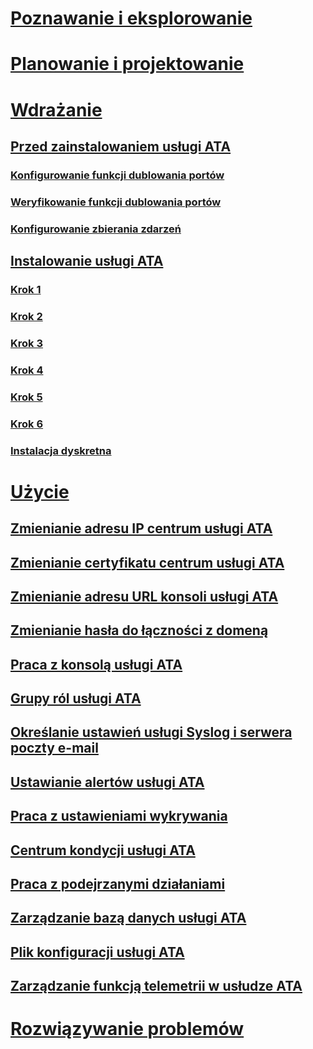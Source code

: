 # <a name="understand-and-exploreadvancedthreatanalyticsunderstandexplorewhatisata"></a>[Poznawanie i eksplorowanie](/advanced-threat-analytics/understand-explore/what-is-ata)
# <a name="plan-and-designadvancedthreatanalyticsplandesignataarchitecture"></a>[Planowanie i projektowanie](/advanced-threat-analytics/plan-design/ata-architecture)
# <a name="deploypreinstallatamd"></a>[Wdrażanie](preinstall-ata.md)
## <a name="before-you-install-atapreinstallatamd"></a>[Przed zainstalowaniem usługi ATA](preinstall-ata.md)
### <a name="configure-port-mirroringconfigureportmirroringmd"></a>[Konfigurowanie funkcji dublowania portów](configure-port-mirroring.md)
### <a name="validate-port-mirroringvalidateportmirroringmd"></a>[Weryfikowanie funkcji dublowania portów](validate-port-mirroring.md)
### <a name="configure-event-collectionconfigureeventcollectionmd"></a>[Konfigurowanie zbierania zdarzeń](configure-event-collection.md)
## <a name="install-atainstallatamd"></a>[Instalowanie usługi ATA](install-ata.md)
### <a name="step-1installatastep1md"></a>[Krok 1](install-ata-step1.md)
### <a name="step-2installatastep2md"></a>[Krok 2](install-ata-step2.md)
### <a name="step-3installatastep3md"></a>[Krok 3](install-ata-step3.md)
### <a name="step-4installatastep4md"></a>[Krok 4](install-ata-step4.md)
### <a name="step-5installatastep5md"></a>[Krok 5](install-ata-step5.md)
### <a name="step-6installatastep6md"></a>[Krok 6 ](install-ata-step6.md)
### <a name="silent-installationatasilentinstallationmd"></a>[Instalacja dyskretna](ata-silent-installation.md)
# <a name="usemodifyingataconfigcenteripmd"></a>[Użycie](modifying-ata-config-centerip.md)
## <a name="change-ata-center-ip-addressmodifyingataconfigcenteripmd"></a>[Zmienianie adresu IP centrum usługi ATA](modifying-ata-config-centerip.md)
## <a name="change-ata-center-certificatemodifyingataconfigcentercertmd"></a>[Zmienianie certyfikatu centrum usługi ATA](modifying-ata-config-centercert.md)
## <a name="change-ata-console-urlmodifyingataconfigconsoleurlmd"></a>[Zmienianie adresu URL konsoli usługi ATA](modifying-ata-config-consoleurl.md)
## <a name="change-domain-connectivity-passwordmodifyingataconfigdcpasswordmd"></a>[Zmienianie hasła do łączności z domeną](modifying-ata-config-dcpassword.md)
## <a name="working-with-the-ata-consoleworkingwithataconsolemd"></a>[Praca z konsolą usługi ATA](working-with-ata-console.md)
## <a name="ata-role-groupsatarolegroupsmd"></a>[Grupy ról usługi ATA](ata-role-groups.md)
## <a name="set-syslog-and-email-server-settingssettingsyslogemailserversettingsmd"></a>[Określanie ustawień usługi Syslog i serwera poczty e-mail](setting-syslog-email-server-settings.md)
## <a name="set-ata-alertssettingataalertsmd"></a>[Ustawianie alertów usługi ATA](setting-ata-alerts.md)
## <a name="working-with-detection-settingsworkingwithdetectionsettingsmd"></a>[Praca z ustawieniami wykrywania](working-with-detection-settings.md)
## <a name="ata-health-centeratahealthcentermd"></a>[Centrum kondycji usługi ATA](ata-health-center.md)
## <a name="working-with-suspicious-activitiesworkingwithsuspiciousactivitiesmd"></a>[Praca z podejrzanymi działaniami](working-with-suspicious-activities.md)
## <a name="ata-database-managementatadatabasemanagementmd"></a>[Zarządzanie bazą danych usługi ATA](ata-database-management.md)
## <a name="ata-configuration-fileataconfigurationfilemd"></a>[Plik konfiguracji usługi ATA](ata-configuration-file.md)
## <a name="manage-ata-telemetrymanagetelemetrysettingsmd"></a>[Zarządzanie funkcją telemetrii w usłudze ATA](manage-telemetry-settings.md)
# <a name="troubleshootadvancedthreatanalyticstroubleshoottroubleshootingataknownerrors"></a>[Rozwiązywanie problemów](/advanced-threat-analytics/troubleshoot/troubleshooting-ata-known-errors)


<!--HONumber=Oct16_HO5-->


